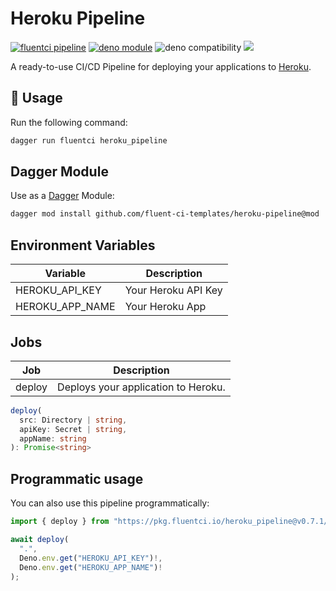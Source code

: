 # Heroku Pipeline

[![fluentci pipeline](https://img.shields.io/badge/dynamic/json?label=pkg.fluentci.io&labelColor=%23000&color=%23460cf1&url=https%3A%2F%2Fapi.fluentci.io%2Fv1%2Fpipeline%2Fheroku_pipeline&query=%24.version)](https://pkg.fluentci.io/heroku_pipeline)
[![deno module](https://shield.deno.dev/x/heroku_pipeline)](https://deno.land/x/heroku_pipeline)
![deno compatibility](https://shield.deno.dev/deno/^1.37)
[![](https://img.shields.io/codecov/c/gh/fluent-ci-templates/heroku-pipeline)](https://codecov.io/gh/fluent-ci-templates/heroku-pipeline)

A ready-to-use CI/CD Pipeline for deploying your applications to [Heroku](https://www.heroku.com).

## 🚀 Usage

Run the following command:

```bash
dagger run fluentci heroku_pipeline
```

## Dagger Module

Use as a [Dagger](https://dagger.io) Module:

```bash
dagger mod install github.com/fluent-ci-templates/heroku-pipeline@mod
```

## Environment Variables

| Variable        | Description         |
|-----------------|---------------------|
| HEROKU_API_KEY  | Your Heroku API Key |
| HEROKU_APP_NAME | Your Heroku App     |

## Jobs

| Job     | Description                       |
|---------|-----------------------------------|
| deploy  | Deploys your application to Heroku. |

```typescript
deploy(
  src: Directory | string,
  apiKey: Secret | string,
  appName: string
): Promise<string>
```

## Programmatic usage

You can also use this pipeline programmatically:

```typescript
import { deploy } from "https://pkg.fluentci.io/heroku_pipeline@v0.7.1/mod.ts";

await deploy(
  ".", 
  Deno.env.get("HEROKU_API_KEY")!, 
  Deno.env.get("HEROKU_APP_NAME")!
);
```
